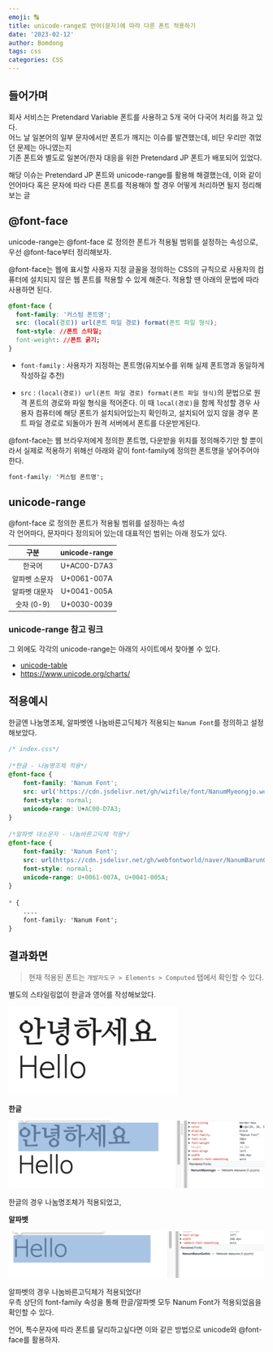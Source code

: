 ```yaml
---
emoji: 🔠
title: unicode-range로 언어(문자)에 따라 다른 폰트 적용하기
date: '2023-02-12' 
author: Bomdong
tags: css
categories: CSS
---
```


## 들어가며

회사 서비스는 Pretendard Variable 폰트를 사용하고 5개 국어 다국어 처리를 하고 있다. <br/>
어느 날 일본어의 일부 문자에서만 폰트가 깨지는 이슈를 발견했는데, 비단 우리만 겪었던 문제는 아니였는지 <br/>
기존 폰트와 별도로 일본어/한자 대응을 위한 Pretendard JP 폰트가 배포되어 있었다.

해당 이슈는 Pretendard JP 폰트와 unicode-range를 활용해 해결했는데,
이와 같이 언어마다 혹은 문자에 따라 다른 폰트를 적용해야 할 경우 어떻게 처리하면 될지 정리해보는 글


## @font-face
unicode-range는 @font-face 로 정의한 폰트가 적용될 범위를 설정하는 속성으로, <br/>
우선 @font-face부터 정리해보자.

@font-face는 웹에 표시할 사용자 지정 글꼴을 정의하는 CSS의 규칙으로 사용자의 컴퓨터에 설치되지 않은 웹 폰트를 적용할 수 있게 해준다. 
적용할 땐 아래의 문법에 따라 사용하면 된다.

```css
@font-face {
  font-family: '커스텀 폰트명';
  src: (local(경로)) url(폰트 파일 경로) format(폰트 파일 형식);
  font-style: //폰트 스타일;
  font-weight: //폰트 굵기;
}
```

- `font-family` : 사용자가 지정하는 폰트명(유지보수를 위해 실제 폰트명과 동일하게 작성하길 추천)

- `src` : `(local(경로)) url(폰트 파일 경로) format(폰트 파일 형식)`의 문법으로 원격 폰트의 경로와 파일 형식을 적어준다. 이 때 `local(경로)`을 함께 작성할 경우 사용자 컴퓨터에 해당 폰트가 설치되어있는지 확인하고, 설치되어 있지 않을 경우 폰트 파일 경로로 되돌아가 원격 서버에서 폰트를 다운받게된다.


@font-face는 웹 브라우저에게 정의한 폰트명, 다운받을 위치를 정의해주기만 할 뿐이라서 실제로 적용하기 위해선 아래와 같이 font-family에 정의한 폰트명을 넣어주어야 한다.

```css
font-family: '커스텀 폰트명';
```

## unicode-range
@font-face 로 정의한 폰트가 적용될 범위를 설정하는 속성 <br/>
각 언어마다, 문자마다 정의되어 있는데 대표적인 범위는 아래 정도가 있다. 

|    구분	     | unicode-range  |
|:----------:|:--------------:|
|   한국어	 	   |  U+AC00-D7A3   |
|  알파벳 소문자   |  U+0061-007A   |
|  알파벳 대문자   |  U+0041-005A   |
| 숫자 (0-9)		 |  U+0030-0039   |


### unicode-range 참고 링크
그 외에도 각각의 unicode-range는 아래의 사이트에서 찾아볼 수 있다.

- [unicode-table](https://unicode-table.com/kr/blocks/)
- https://www.unicode.org/charts/

## 적용예시
한글엔 나눔명조체, 알파벳엔 나눔바른고딕체가 적용되는 `Nanum Font`를 정의하고 설정해보았다.

````css
/* index.css*/

/*한글 - 나눔명조체 적용*/
@font-face {
    font-family: 'Nanum Font';
    src: url('https://cdn.jsdelivr.net/gh/wizfile/font/NanumMyeongjo.woff') format('woff');
    font-style: normal;
    unicode-range: U+AC00-D7A3; 
}

/*알파벳 대소문자 - 나눔바른고딕체 적용*/
@font-face {
    font-family: 'Nanum Font';
    src: url(https://cdn.jsdelivr.net/gh/webfontworld/naver/NanumBarunGothicUltraLight.woff2) format('woff2');
    font-style: normal;
    unicode-range: U+0061-007A, U+0041-005A; 
}

* {
    ....
    font-family: 'Nanum Font';
}
````

## 결과화면
> 현재 적용된 폰트는 `개발자도구 > Elements > Computed` 탭에서 확인할 수 있다.

별도의 스타일링없이 한글과 영어를 작성해보았다.


![unicode-range-img1.png](./unicode-range-img1.png)


**한글**

![unicode-range-img2.png](./unicode-range-img2.png)

한글의 경우 나눔명조체가 적용되었고,


**알파벳**

![unicode-range-img3.png](./unicode-range-img3.png)

알파벳의 경우 나눔바른고딕체가 적용되었다! <br/>
우측 상단의 font-family 속성을 통해 한글/알파벳 모두 Nanum Font가 적용되었음을 확인할 수 있다.

언어, 특수문자에 따라 폰트를 달리하고싶다면 이와 같은 방법으로 unicode와 @font-face를 활용하자.

```toc
```